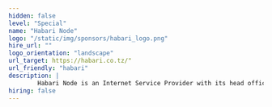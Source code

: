 ```yaml
---
hidden: false
level: "Special"
name: "Habari Node"
logo: "/static/img/sponsors/habari_logo.png"
hire_url: ""
logo_orientation: "landscape"
url_target: https://habari.co.tz/"
url_friendly: "habari"
description: |
        Habari Node is an Internet Service Provider with its head office in Arusha, Tanzania providing standard Internet services and a range of other ICT based business solutions.
hiring: false
---
```

